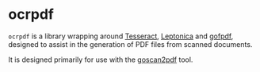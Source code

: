 # ocrpdf

`ocrpdf` is a library wrapping around [Tesseract](https://tesseract-ocr.googlecode.com), [Leptonica](http://leptonica.com) and [gofpdf](code.google.com/p/gofpdf), designed to assist in the generation of PDF files from scanned documents.

It is designed primarily for use with the [goscan2pdf](https://github.com/johnsto/ocrpdf/goscan2pdf) tool.
